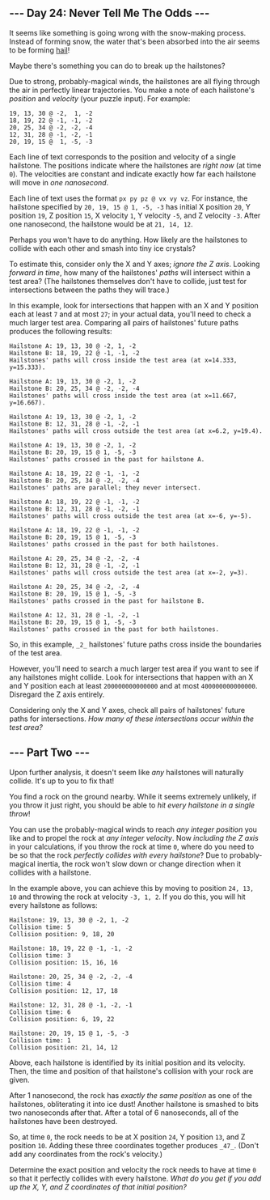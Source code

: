 ﻿
## --- Day 24: Never Tell Me The Odds ---

It seems like something is going wrong with the snow-making process. Instead of forming snow, the water that's been absorbed into the air seems to be forming  [hail](https://en.wikipedia.org/wiki/Hail)!

Maybe there's something you can do to break up the hailstones?

Due to strong, probably-magical winds, the hailstones are all flying through the air in perfectly linear trajectories. You make a note of each hailstone's  _position_  and  _velocity_  (your puzzle input). For example:

```
19, 13, 30 @ -2,  1, -2
18, 19, 22 @ -1, -1, -2
20, 25, 34 @ -2, -2, -4
12, 31, 28 @ -1, -2, -1
20, 19, 15 @  1, -5, -3

```

Each line of text corresponds to the position and velocity of a single hailstone. The positions indicate where the hailstones are  _right now_  (at time  `0`). The velocities are constant and indicate exactly how far each hailstone will move in  _one nanosecond_.

Each line of text uses the format  `px py pz @ vx vy vz`. For instance, the hailstone specified by  `20, 19, 15 @ 1, -5, -3`  has initial X position  `20`, Y position  `19`, Z position  `15`, X velocity  `1`, Y velocity  `-5`, and Z velocity  `-3`. After one nanosecond, the hailstone would be at  `21, 14, 12`.

Perhaps you won't have to do anything. How likely are the hailstones to collide with each other and smash into tiny ice crystals?

To estimate this, consider only the X and Y axes;  _ignore the Z axis_. Looking  _forward in time_, how many of the hailstones'  _paths_  will intersect within a test area? (The hailstones themselves don't have to collide, just test for intersections between the paths they will trace.)

In this example, look for intersections that happen with an X and Y position each at least  `7`  and at most  `27`; in your actual data, you'll need to check a much larger test area. Comparing all pairs of hailstones' future paths produces the following results:

```
Hailstone A: 19, 13, 30 @ -2, 1, -2
Hailstone B: 18, 19, 22 @ -1, -1, -2
Hailstones' paths will cross inside the test area (at x=14.333, y=15.333).

Hailstone A: 19, 13, 30 @ -2, 1, -2
Hailstone B: 20, 25, 34 @ -2, -2, -4
Hailstones' paths will cross inside the test area (at x=11.667, y=16.667).

Hailstone A: 19, 13, 30 @ -2, 1, -2
Hailstone B: 12, 31, 28 @ -1, -2, -1
Hailstones' paths will cross outside the test area (at x=6.2, y=19.4).

Hailstone A: 19, 13, 30 @ -2, 1, -2
Hailstone B: 20, 19, 15 @ 1, -5, -3
Hailstones' paths crossed in the past for hailstone A.

Hailstone A: 18, 19, 22 @ -1, -1, -2
Hailstone B: 20, 25, 34 @ -2, -2, -4
Hailstones' paths are parallel; they never intersect.

Hailstone A: 18, 19, 22 @ -1, -1, -2
Hailstone B: 12, 31, 28 @ -1, -2, -1
Hailstones' paths will cross outside the test area (at x=-6, y=-5).

Hailstone A: 18, 19, 22 @ -1, -1, -2
Hailstone B: 20, 19, 15 @ 1, -5, -3
Hailstones' paths crossed in the past for both hailstones.

Hailstone A: 20, 25, 34 @ -2, -2, -4
Hailstone B: 12, 31, 28 @ -1, -2, -1
Hailstones' paths will cross outside the test area (at x=-2, y=3).

Hailstone A: 20, 25, 34 @ -2, -2, -4
Hailstone B: 20, 19, 15 @ 1, -5, -3
Hailstones' paths crossed in the past for hailstone B.

Hailstone A: 12, 31, 28 @ -1, -2, -1
Hailstone B: 20, 19, 15 @ 1, -5, -3
Hailstones' paths crossed in the past for both hailstones.

```

So, in this example,  `_2_`  hailstones' future paths cross inside the boundaries of the test area.

However, you'll need to search a much larger test area if you want to see if any hailstones might collide. Look for intersections that happen with an X and Y position each at least  `200000000000000`  and at most  `400000000000000`. Disregard the Z axis entirely.

Considering only the X and Y axes, check all pairs of hailstones' future paths for intersections.  _How many of these intersections occur within the test area?_

## --- Part Two ---

Upon further analysis, it doesn't seem like  _any_  hailstones will naturally collide. It's up to you to fix that!

You find a rock on the ground nearby. While it seems extremely unlikely, if you throw it just right, you should be able to  _hit every hailstone in a single throw_!

You can use the probably-magical winds to reach  _any integer position_  you like and to propel the rock at  _any integer velocity_. Now  _including the Z axis_  in your calculations, if you throw the rock at time  `0`, where do you need to be so that the rock  _perfectly collides with every hailstone_? Due to  probably-magical inertia, the rock won't slow down or change direction when it collides with a hailstone.

In the example above, you can achieve this by moving to position  `24, 13, 10`  and throwing the rock at velocity  `-3, 1, 2`. If you do this, you will hit every hailstone as follows:

```
Hailstone: 19, 13, 30 @ -2, 1, -2
Collision time: 5
Collision position: 9, 18, 20

Hailstone: 18, 19, 22 @ -1, -1, -2
Collision time: 3
Collision position: 15, 16, 16

Hailstone: 20, 25, 34 @ -2, -2, -4
Collision time: 4
Collision position: 12, 17, 18

Hailstone: 12, 31, 28 @ -1, -2, -1
Collision time: 6
Collision position: 6, 19, 22

Hailstone: 20, 19, 15 @ 1, -5, -3
Collision time: 1
Collision position: 21, 14, 12

```

Above, each hailstone is identified by its initial position and its velocity. Then, the time and position of that hailstone's collision with your rock are given.

After 1 nanosecond, the rock has  _exactly the same position_  as one of the hailstones, obliterating it into ice dust! Another hailstone is smashed to bits two nanoseconds after that. After a total of 6 nanoseconds, all of the hailstones have been destroyed.

So, at time  `0`, the rock needs to be at X position  `24`, Y position  `13`, and Z position  `10`. Adding these three coordinates together produces  `_47_`. (Don't add any coordinates from the rock's velocity.)

Determine the exact position and velocity the rock needs to have at time  `0`  so that it perfectly collides with every hailstone.  _What do you get if you add up the X, Y, and Z coordinates of that initial position?_